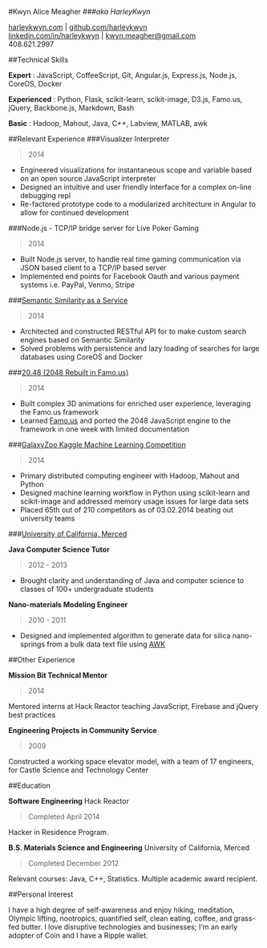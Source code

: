 #Kwyn Alice Meagher 
###_aka HarleyKwyn_
<div class="contact_info" markdown="1">

[harleykwyn.com](http://harleykwyn.com) | [github.com/harleykwyn](http://github.com/HarleyKwyn)  
[linkedin.com/in/harleykwyn](http://linkedin.com/in/harleykwyn) | [kwyn.meagher@gmail.com](kwyn.meagher@gmail.com)  
408.621.2997
</div>

##Technical Skills

__Expert__ :  JavaScript, CoffeeScript, Git, Angular.js, Express.js, Node.js, CoreOS, Docker  

__Experienced__ :  Python, Flask, scikit-learn, scikit-image, D3.js, Famo.us, jQuery, Backbone.js, Markdown, Bash  

__Basic__ :  Hadoop, Mahout, Java, C++, Labview, MATLAB, awk  

##Relevant Experience
###Visualizer Interpreter
>2014

  - Engineered visualizations for instantaneous scope and variable based on an open source JavaScript interpreter
  - Designed an intuitive and user friendly interface for a complex on-line debugging repl  
  - Re-factored prototype code to a modularized architecture in Angular to allow for continued development 

###Node.js - TCP/IP bridge server for Live Poker Gaming
>2014

 - Built Node.js server, to handle real time gaming communication via JSON based client to a TCP/IP based server 
 - Implemented end points for Facebook Oauth and various payment systems i.e. PayPal, Venmo, Stripe

###[Semantic Similarity as a Service](https://github.com/HarleyKwyn/sklearn)
>2014

 - Architected and constructed RESTful API for to make custom search engines based on Semantic Similarity  
 - Solved problems with persistence and lazy loading of searches for large databases using CoreOS and Docker 

###[20.48 (2048 Rebuilt in Famo.us)](http://harleykwyn.com/20.48/)
>2014

 - Built complex 3D animations for enriched user experience, leveraging the Famo.us framework
 - Learned [Famo.us](https://famo.us) and ported the 2048 JavaScript engine to the framework in one week with limited documentation

###[GalaxyZoo Kaggle Machine Learning Competition](http://galaxyquest.herokuapp.com/)
>2014

 - Primary distributed computing engineer with Hadoop, Mahout and Python
 - Designed machine learning workflow in Python using scikit-learn and scikit-image and addressed memory usage issues for large data sets
 - Placed 65th out of 210 competitors as of 03.02.2014 beating out university teams

###[University of California, Merced](http://www.ucmerced.edu/)

__Java Computer Science Tutor__ 
>2012 - 2013  

 - Brought clarity and understanding of Java and computer science to classes of 100+ undergraduate students  

__Nano-materials Modeling Engineer__ 
>2010 - 2011  

 - Designed and implemented algorithm to generate data for silica nano-springs from a bulk data text file using [AWK](http://en.wikipedia.org/wiki/AWK)

##Other Experience

__Mission Bit Technical Mentor__
>2014

Mentored interns at Hack Reactor teaching JavaScript, Firebase and jQuery best practices
 
__Engineering Projects in Community Service__ 
>2009  

Constructed a working space elevator model, with a team of 17 engineers, for Castle Science and Technology Center  

##Education

__Software Engineering__ Hack Reactor
>Completed April 2014 

Hacker in Residence Program.
  
__B.S. Materials Science and Engineering__ University of California, Merced 
>Completed December 2012  

Relevant courses: Java, C++, Statistics. Multiple academic award recipient.

##Personal Interest

  I have a high degree of self-awareness and enjoy hiking, meditation, Olympic lifting, nootropics, quantified self, clean eating, coffee, and grass-fed butter. I love disruptive technologies and businesses; I'm an early adopter of Coin and I have a Ripple wallet.

  
